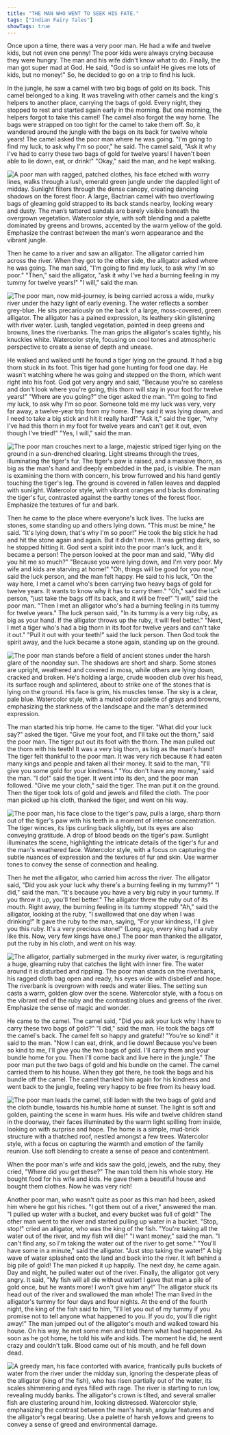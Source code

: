 ```yaml
---
title: "THE MAN WHO WENT TO SEEK HIS FATE."
tags: ["Indian Fairy Tales"]
showTags: true
---
```


Once upon a time, there was a very poor man. He had a wife and twelve kids, but not even one penny! The poor kids were always crying because they were hungry. The man and his wife didn't know what to do. Finally, the man got super mad at God. He said, "God is so unfair! He gives me lots of kids, but no money!" So, he decided to go on a trip to find his luck.
 
In the jungle, he saw a camel with two big bags of gold on its back. This camel belonged to a king. It was traveling with other camels and the king's helpers to another place, carrying the bags of gold. Every night, they stopped to rest and started again early in the morning. But one morning, the helpers forgot to take this camel! The camel also forgot the way home. The bags were strapped on too tight for the camel to take them off. So, it wandered around the jungle with the bags on its back for twelve whole years! The camel asked the poor man where he was going. "I'm going to find my luck, to ask why I'm so poor," he said. The camel said, "Ask it why I've had to carry these two bags of gold for twelve years! I haven't been able to lie down, eat, or drink!" "Okay," said the man, and he kept walking. 

![A poor man with ragged, patched clothes, his face etched with worry lines, walks through a lush, emerald green jungle under the dappled light of midday. Sunlight filters through the dense canopy, creating dancing shadows on the forest floor. A large, Bactrian camel with two overflowing bags of gleaming gold strapped to its back stands nearby, looking weary and dusty. The man’s tattered sandals are barely visible beneath the overgrown vegetation. Watercolor style, with soft blending and a palette dominated by greens and browns, accented by the warm yellow of the gold. Emphasize the contrast between the man's worn appearance and the vibrant jungle.](/images/image_fairy-tales-the-man-who-went-to-seek-his-fate0.png)

Then he came to a river and saw an alligator. The alligator carried him across the river. When they got to the other side, the alligator asked where he was going. The man said, "I'm going to find my luck, to ask why I'm so poor." "Then," said the alligator, "ask it why I've had a burning feeling in my tummy for twelve years!" "I will," said the man. 

![The poor man, now mid-journey, is being carried across a wide, murky river under the hazy light of early evening. The water reflects a somber grey-blue. He sits precariously on the back of a large, moss-covered, green alligator. The alligator has a pained expression, its leathery skin glistening with river water. Lush, tangled vegetation, painted in deep greens and browns, lines the riverbanks. The man grips the alligator's scales tightly, his knuckles white. Watercolor style, focusing on cool tones and atmospheric perspective to create a sense of depth and unease.](/images/image_fairy-tales-the-man-who-went-to-seek-his-fate1.png)

He walked and walked until he found a tiger lying on the ground. It had a big thorn stuck in its foot. This tiger had gone hunting for food one day. He wasn't watching where he was going and stepped on the thorn, which went right into his foot. God got very angry and said, "Because you're so careless and don't look where you're going, this thorn will stay in your foot for twelve years!" "Where are you going?" the tiger asked the man. "I'm going to find my luck, to ask why I'm so poor. Someone told me my luck was very, very far away, a twelve-year trip from my home. They said it was lying down, and I need to take a big stick and hit it really hard!" "Ask it," said the tiger, "why I've had this thorn in my foot for twelve years and can't get it out, even though I've tried!" "Yes, I will," said the man. 

![The poor man crouches next to a large, majestic striped tiger lying on the ground in a sun-drenched clearing. Light streams through the trees, illuminating the tiger's fur. The tiger's paw is raised, and a massive thorn, as big as the man's hand and deeply embedded in the pad, is visible. The man is examining the thorn with concern, his brow furrowed and his hand gently touching the tiger's leg. The ground is covered in fallen leaves and dappled with sunlight. Watercolor style, with vibrant oranges and blacks dominating the tiger's fur, contrasted against the earthy tones of the forest floor. Emphasize the textures of fur and bark.](/images/image_fairy-tales-the-man-who-went-to-seek-his-fate2.png)

Then he came to the place where everyone's luck lives. The lucks are stones, some standing up and others lying down. "This must be mine," he said. "It's lying down, that's why I'm so poor!" He took the big stick he had and hit the stone again and again. But it didn't move. It was getting dark, so he stopped hitting it. God sent a spirit into the poor man's luck, and it became a person! The person looked at the poor man and said, "Why did you hit me so much?" "Because you were lying down, and I'm very poor. My wife and kids are starving at home!" "Oh, things will be good for you now," said the luck person, and the man felt happy. He said to his luck, "On the way here, I met a camel who's been carrying two heavy bags of gold for twelve years. It wants to know why it has to carry them." "Oh," said the luck person, "just take the bags off its back, and it will be free!" "I will," said the poor man. "Then I met an alligator who's had a burning feeling in its tummy for twelve years." The luck person said, "In its tummy is a very big ruby, as big as your hand. If the alligator throws up the ruby, it will feel better." "Next, I met a tiger who's had a big thorn in its foot for twelve years and can't take it out." "Pull it out with your teeth!" said the luck person. Then God took the spirit away, and the luck became a stone again, standing up on the ground. 

![The poor man stands before a field of ancient stones under the harsh glare of the noonday sun. The shadows are short and sharp. Some stones are upright, weathered and covered in moss, while others are lying down, cracked and broken. He's holding a large, crude wooden club over his head, its surface rough and splintered, about to strike one of the stones that is lying on the ground. His face is grim, his muscles tense. The sky is a clear, pale blue. Watercolor style, with a muted color palette of grays and browns, emphasizing the starkness of the landscape and the man's determined expression.](/images/image_fairy-tales-the-man-who-went-to-seek-his-fate3.png)

The man started his trip home. He came to the tiger. "What did your luck say?" asked the tiger. "Give me your foot, and I'll take out the thorn," said the poor man. The tiger put out its foot with the thorn. The man pulled out the thorn with his teeth! It was a very big thorn, as big as the man's hand! The tiger felt thankful to the poor man. It was very rich because it had eaten many kings and people and taken all their money. It said to the man, "I'll give you some gold for your kindness." "You don't have any money," said the man. "I do!" said the tiger. It went into its den, and the poor man followed. "Give me your cloth," said the tiger. The man put it on the ground. Then the tiger took lots of gold and jewels and filled the cloth. The poor man picked up his cloth, thanked the tiger, and went on his way. 

![The poor man, his face close to the tiger's paw, pulls a large, sharp thorn out of the tiger's paw with his teeth in a moment of intense concentration. The tiger winces, its lips curling back slightly, but its eyes are also conveying gratitude. A drop of blood beads on the tiger's paw. Sunlight illuminates the scene, highlighting the intricate details of the tiger's fur and the man's weathered face. Watercolor style, with a focus on capturing the subtle nuances of expression and the textures of fur and skin. Use warmer tones to convey the sense of connection and healing.](/images/image_fairy-tales-the-man-who-went-to-seek-his-fate4.png)

Then he met the alligator, who carried him across the river. The alligator said, "Did you ask your luck why there's a burning feeling in my tummy?" "I did," said the man. "It's because you have a very big ruby in your tummy. If you throw it up, you'll feel better." The alligator threw the ruby out of its mouth. Right away, the burning feeling in its tummy stopped! "Ah," said the alligator, looking at the ruby, "I swallowed that one day when I was drinking!" It gave the ruby to the man, saying, "For your kindness, I'll give you this ruby. It's a very precious stone!" (Long ago, every king had a ruby like this. Now, very few kings have one.) The poor man thanked the alligator, put the ruby in his cloth, and went on his way. 

![The alligator, partially submerged in the murky river water, is regurgitating a huge, gleaming ruby that catches the light with inner fire. The water around it is disturbed and rippling. The poor man stands on the riverbank, his ragged cloth bag open and ready, his eyes wide with disbelief and hope. The riverbank is overgrown with reeds and water lilies. The setting sun casts a warm, golden glow over the scene. Watercolor style, with a focus on the vibrant red of the ruby and the contrasting blues and greens of the river. Emphasize the sense of magic and wonder.](/images/image_fairy-tales-the-man-who-went-to-seek-his-fate5.png)

He came to the camel. The camel said, "Did you ask your luck why I have to carry these two bags of gold?" "I did," said the man. He took the bags off the camel's back. The camel felt so happy and grateful! "You're so kind!" it said to the man. "Now I can eat, drink, and lie down! Because you've been so kind to me, I'll give you the two bags of gold. I'll carry them and your bundle home for you. Then I'll come back and live here in the jungle." The poor man put the two bags of gold and his bundle on the camel. The camel carried them to his house. When they got there, he took the bags and his bundle off the camel. The camel thanked him again for his kindness and went back to the jungle, feeling very happy to be free from its heavy load. 

![The poor man leads the camel, still laden with the two bags of gold and the cloth bundle, towards his humble home at sunset. The light is soft and golden, painting the scene in warm hues. His wife and twelve children stand in the doorway, their faces illuminated by the warm light spilling from inside, looking on with surprise and hope. The home is a simple, mud-brick structure with a thatched roof, nestled amongst a few trees. Watercolor style, with a focus on capturing the warmth and emotion of the family reunion. Use soft blending to create a sense of peace and contentment.](/images/image_fairy-tales-the-man-who-went-to-seek-his-fate6.png)

When the poor man's wife and kids saw the gold, jewels, and the ruby, they cried, "Where did you get these?" The man told them his whole story. He bought food for his wife and kids. He gave them a beautiful house and bought them clothes. Now he was very rich! 

Another poor man, who wasn't quite as poor as this man had been, asked him where he got his riches. "I got them out of a river," answered the man. "I pulled up water with a bucket, and every bucket was full of gold!" The other man went to the river and started pulling up water in a bucket. "Stop, stop!" cried an alligator, who was the king of the fish. "You're taking all the water out of the river, and my fish will die!" "I want money," said the man. "I can't find any, so I'm taking the water out of the river to get some." "You'll have some in a minute," said the alligator. "Just stop taking the water!" A big wave of water splashed onto the land and back into the river. It left behind a big pile of gold! The man picked it up happily. The next day, he came again. Day and night, he pulled water out of the river. Finally, the alligator got very angry. It said, "My fish will all die without water! I gave that man a pile of gold once, but he wants more! I won't give him any!" The alligator stuck its head out of the river and swallowed the man whole! The man lived in the alligator's tummy for four days and four nights. At the end of the fourth night, the king of the fish said to him, "I'll let you out of my tummy if you promise not to tell anyone what happened to you. If you do, you'll die right away!" The man jumped out of the alligator's mouth and walked toward his house. On his way, he met some men and told them what had happened. As soon as he got home, he told his wife and kids. The moment he did, he went crazy and couldn't talk. Blood came out of his mouth, and he fell down dead.

![A greedy man, his face contorted with avarice, frantically pulls buckets of water from the river under the midday sun, ignoring the desperate pleas of the alligator (king of the fish), who has risen partially out of the water, its scales shimmering and eyes filled with rage. The river is starting to run low, revealing muddy banks. The alligator's crown is tilted, and several smaller fish are clustering around him, looking distressed. Watercolor style, emphasizing the contrast between the man's harsh, angular features and the alligator's regal bearing. Use a palette of harsh yellows and greens to convey a sense of greed and environmental damage.](/images/image_fairy-tales-the-man-who-went-to-seek-his-fate7.png)